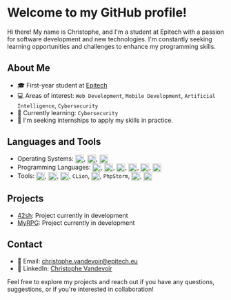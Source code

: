 # Welcome to my GitHub profile!

Hi there! My name is Christophe, and I'm a student at Epitech with a passion for software development and new technologies. I'm constantly seeking learning opportunities and challenges to enhance my programming skills.

## About Me

- 🎓 First-year student at [Epitech](https://www.epitech.eu/)
- 💻 Areas of interest: `Web Development`, `Mobile Development`, `Artificial Intelligence`, `Cybersecurity`
- 🌱 Currently learning: `Cybersecurity`
- 🔭 I'm seeking internships to apply my skills in practice.

## Languages and Tools

- Operating Systems: <img align="center" width="20" height="20" src="https://img.icons8.com/fluency/512/fedora.png" alt="fedora"/>, <img align="center" width="20" height="20" src="https://img.icons8.com/fluency/512/windows-10.png" alt="windows-10"/>, <img align="center" width="20" height="20" src="https://img.icons8.com/fluency/512/mac-os.png" alt="mac-os"/>
- Programming Languages: <img align="center" width="20" height="20" src="https://img.icons8.com/color/512/c-programming.png" alt="c-programming"/>, <img align="center" width="20" height="20" src="https://img.icons8.com/color/512/python--v1.png" alt="python--v1"/>, <img align="center" width="20" height="20" src="https://img.icons8.com/color/512/html-5--v1.png" alt="html-5--v1"/>, <img align="center" width="20" height="20" src="https://img.icons8.com/color/512/php.png" alt="php"/>, <img align="center" width="20" height="20" src="https://img.icons8.com/color/512/mysql-logo.png" alt="mysql-logo"/>, <img align="center" width="20" height="20" src="https://img.icons8.com/fluency/512/visual-basic.png" alt="visual-basic"/>
- Tools: <img align="center" width="20" height="20" src="https://img.icons8.com/color/512/git.png" alt="git"/>, <img align="center" width="20" height="20" src="https://img.icons8.com/color/512/docker.png" alt="docker"/>, <img align="center" width="20" height="20" src="https://img.icons8.com/color/512/visual-studio-code-2019.png" alt="visual-studio-code-2019"/>, `CLion`, <img align="center" width="20" height="20" src="https://img.icons8.com/color/512/pycharm--v2.png" alt="pycharm--v2"/>, `PhpStorm`, <img align="center" width="20" height="20" src="https://img.icons8.com/color/512/emacs.png" alt="emacs"/>, <img align="center" width="20" height="20" src="https://img.icons8.com/color/512/pycharm--v2.png](https://upload.wikimedia.org/wikipedia/commons/thumb/c/c9/PhpStorm_Icon.svg/1200px-PhpStorm_Icon.svg.png" alt="pycharm--v2"/>

## Projects

- [42sh](https://github.com/ItsKarmaOff/42sh): Project currently in development
- [MyRPG](https://github.com/ItsKarmaOff/MyRPG): Project currently in development

## Contact

- 📧 Email: [christophe.vandevoir@epitech.eu](mailto:christophe.vandevoir@epitech.eu)
- 💼 LinkedIn: [Christophe Vandevoir](https://www.linkedin.com/in/christophe-vandevoir/)

Feel free to explore my projects and reach out if you have any questions, suggestions, or if you're interested in collaboration!

